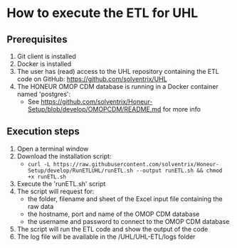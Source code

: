 # How to execute the ETL for UHL

## Prerequisites
1. Git client is installed
2. Docker is installed 
3. The user has (read) access to the UHL repository containing the ETL code on GitHub: https://github.com/solventrix/UHL
4. The HONEUR OMOP CDM database is running in a Docker container named 'postgres':
    * See https://github.com/solventrix/Honeur-Setup/blob/develop/OMOPCDM/README.md for more info

## Execution steps
1. Open a terminal window 
2. Download the installation script:
    * `curl -L https://raw.githubusercontent.com/solventrix/Honeur-Setup/develop/RunETLUHL/runETL.sh --output runETL.sh && chmod +x runETL.sh`
3. Execute the 'runETL.sh' script
4. The script will request for:
    * the folder, filename and sheet of the Excel input file containing the raw data   
    * the hostname, port and name of the OMOP CDM database
    * the username and password to connect to the OMOP CDM database
5. The script will run the ETL code and show the output of the code
6. The log file will be available in the /UHL/UHL-ETL/logs folder

